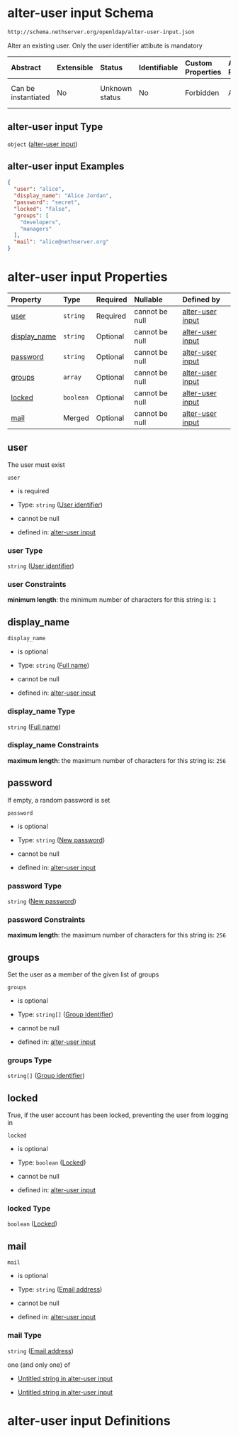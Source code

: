 # alter-user input Schema

```txt
http://schema.nethserver.org/openldap/alter-user-input.json
```

Alter an existing user. Only the user identifier attibute is mandatory

| Abstract            | Extensible | Status         | Identifiable | Custom Properties | Additional Properties | Access Restrictions | Defined In                                                                     |
| :------------------ | :--------- | :------------- | :----------- | :---------------- | :-------------------- | :------------------ | :----------------------------------------------------------------------------- |
| Can be instantiated | No         | Unknown status | No           | Forbidden         | Allowed               | none                | [alter-user-input.json](openldap/alter-user-input.json "open original schema") |

## alter-user input Type

`object` ([alter-user input](alter-user-input.md))

## alter-user input Examples

```json
{
  "user": "alice",
  "display_name": "Alice Jordan",
  "password": "secret",
  "locked": "false",
  "groups": [
    "developers",
    "managers"
  ],
  "mail": "alice@nethserver.org"
}
```

# alter-user input Properties

| Property                       | Type      | Required | Nullable       | Defined by                                                                                                                                           |
| :----------------------------- | :-------- | :------- | :------------- | :--------------------------------------------------------------------------------------------------------------------------------------------------- |
| [user](#user)                  | `string`  | Required | cannot be null | [alter-user input](alter-user-input-properties-user-identifier.md "http://schema.nethserver.org/openldap/alter-user-input.json#/properties/user")    |
| [display\_name](#display_name) | `string`  | Optional | cannot be null | [alter-user input](alter-user-input-properties-full-name.md "http://schema.nethserver.org/openldap/alter-user-input.json#/properties/display_name")  |
| [password](#password)          | `string`  | Optional | cannot be null | [alter-user input](alter-user-input-properties-new-password.md "http://schema.nethserver.org/openldap/alter-user-input.json#/properties/password")   |
| [groups](#groups)              | `array`   | Optional | cannot be null | [alter-user input](alter-user-input-properties-group-membership.md "http://schema.nethserver.org/openldap/alter-user-input.json#/properties/groups") |
| [locked](#locked)              | `boolean` | Optional | cannot be null | [alter-user input](alter-user-input-properties-locked.md "http://schema.nethserver.org/openldap/alter-user-input.json#/properties/locked")           |
| [mail](#mail)                  | Merged    | Optional | cannot be null | [alter-user input](alter-user-input-properties-email-address.md "http://schema.nethserver.org/openldap/alter-user-input.json#/properties/mail")      |

## user

The user must exist

`user`

* is required

* Type: `string` ([User identifier](alter-user-input-properties-user-identifier.md))

* cannot be null

* defined in: [alter-user input](alter-user-input-properties-user-identifier.md "http://schema.nethserver.org/openldap/alter-user-input.json#/properties/user")

### user Type

`string` ([User identifier](alter-user-input-properties-user-identifier.md))

### user Constraints

**minimum length**: the minimum number of characters for this string is: `1`

## display\_name



`display_name`

* is optional

* Type: `string` ([Full name](alter-user-input-properties-full-name.md))

* cannot be null

* defined in: [alter-user input](alter-user-input-properties-full-name.md "http://schema.nethserver.org/openldap/alter-user-input.json#/properties/display_name")

### display\_name Type

`string` ([Full name](alter-user-input-properties-full-name.md))

### display\_name Constraints

**maximum length**: the maximum number of characters for this string is: `256`

## password

If empty, a random password is set

`password`

* is optional

* Type: `string` ([New password](alter-user-input-properties-new-password.md))

* cannot be null

* defined in: [alter-user input](alter-user-input-properties-new-password.md "http://schema.nethserver.org/openldap/alter-user-input.json#/properties/password")

### password Type

`string` ([New password](alter-user-input-properties-new-password.md))

### password Constraints

**maximum length**: the maximum number of characters for this string is: `256`

## groups

Set the user as a member of the given list of groups

`groups`

* is optional

* Type: `string[]` ([Group identifier](alter-user-input-properties-group-membership-group-identifier.md))

* cannot be null

* defined in: [alter-user input](alter-user-input-properties-group-membership.md "http://schema.nethserver.org/openldap/alter-user-input.json#/properties/groups")

### groups Type

`string[]` ([Group identifier](alter-user-input-properties-group-membership-group-identifier.md))

## locked

True, if the user account has been locked, preventing the user from logging in

`locked`

* is optional

* Type: `boolean` ([Locked](alter-user-input-properties-locked.md))

* cannot be null

* defined in: [alter-user input](alter-user-input-properties-locked.md "http://schema.nethserver.org/openldap/alter-user-input.json#/properties/locked")

### locked Type

`boolean` ([Locked](alter-user-input-properties-locked.md))

## mail



`mail`

* is optional

* Type: `string` ([Email address](alter-user-input-properties-email-address.md))

* cannot be null

* defined in: [alter-user input](alter-user-input-properties-email-address.md "http://schema.nethserver.org/openldap/alter-user-input.json#/properties/mail")

### mail Type

`string` ([Email address](alter-user-input-properties-email-address.md))

one (and only one) of

* [Untitled string in alter-user input](alter-user-input-properties-email-address-oneof-0.md "check type definition")

* [Untitled string in alter-user input](alter-user-input-properties-email-address-oneof-1.md "check type definition")

# alter-user input Definitions
